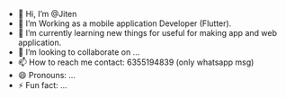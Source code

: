 - 👋 Hi, I’m @Jiten
- 👀 I’m Working as a mobile application Developer (Flutter).
- 🌱 I’m currently learning new things for useful for making app and web application.
- 💞️ I’m looking to collaborate on ...
- 📫 How to reach me contact: 6355194839 (only whatsapp msg)
- 😄 Pronouns: ...
- ⚡ Fun fact: ...

<!---
Nakum05/Nakum05 is a ✨ special ✨ repository because its `README.md` (this file) appears on your GitHub profile.
You can click the Preview link to take a look at your changes.
--->
